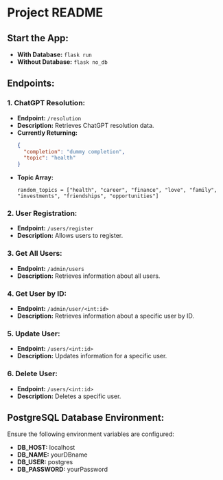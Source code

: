 # Project README

## Start the App:

- **With Database:** `flask run`
- **Without Database:** `flask no_db`

## Endpoints:

### 1. ChatGPT Resolution:

- **Endpoint:** `/resolution`
- **Description:** Retrieves ChatGPT resolution data.
- **Currently Returning:**
  ```json
  {
  	"completion": "dummy completion",
  	"topic": "health"
  }
  ```
- **Topic Array:**
  ```
  random_topics = ["health", "career", "finance", "love", "family", "investments", "friendships", "opportunities"]
  ```

### 2. User Registration:

- **Endpoint:** `/users/register`
- **Description:** Allows users to register.

### 3. Get All Users:

- **Endpoint:** `/admin/users`
- **Description:** Retrieves information about all users.

### 4. Get User by ID:

- **Endpoint:** `/admin/user/<int:id>`
- **Description:** Retrieves information about a specific user by ID.

### 5. Update User:

- **Endpoint:** `/users/<int:id>`
- **Description:** Updates information for a specific user.

### 6. Delete User:

- **Endpoint:** `/users/<int:id>`
- **Description:** Deletes a specific user.

## PostgreSQL Database Environment:

Ensure the following environment variables are configured:

- **DB_HOST:** localhost
- **DB_NAME:** yourDBname
- **DB_USER:** postgres
- **DB_PASSWORD:** yourPassword
